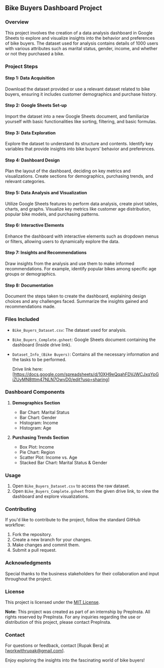 ## Bike Buyers Dashboard Project

### Overview

This project involves the creation of a data analysis dashboard in Google Sheets to explore and visualize insights into the behavior and preferences of bike buyers. The dataset used for analysis contains details of 1000 users with various attributes such as marital status, gender, income, and whether or not they purchased a bike.

### Project Steps

#### Step 1: Data Acquisition
Download the dataset provided or use a relevant dataset related to bike buyers, ensuring it includes customer demographics and purchase history.

#### Step 2: Google Sheets Set-up
Import the dataset into a new Google Sheets document, and familiarize yourself with basic functionalities like sorting, filtering, and basic formulas.

#### Step 3: Data Exploration
Explore the dataset to understand its structure and contents. Identify key variables that provide insights into bike buyers’ behavior and preferences.

#### Step 4: Dashboard Design
Plan the layout of the dashboard, deciding on key metrics and visualizations. Create sections for demographics, purchasing trends, and relevant categories.

#### Step 5: Data Analysis and Visualization
Utilize Google Sheets features to perform data analysis, create pivot tables, charts, and graphs. Visualize key metrics like customer age distribution, popular bike models, and purchasing patterns.

#### Step 6: Interactive Elements
Enhance the dashboard with interactive elements such as dropdown menus or filters, allowing users to dynamically explore the data.

#### Step 7: Insights and Recommendations
Draw insights from the analysis and use them to make informed recommendations. For example, identify popular bikes among specific age groups or demographics.

#### Step 8: Documentation
Document the steps taken to create the dashboard, explaining design choices and any challenges faced. Summarize the insights gained and recommendations made.

### Files Included

- `Bike_Buyers_Dataset.csv`: The dataset used for analysis.
- `Bike_Buyers_Complete.gsheet`: Google Sheets document containing the dashboard (Inside drive link).
- `Dataset_Info_(Bike Buyers)`: Contains all the necessary information and the tasks to be performed.
  
  Drive link here: [https://docs.google.com/spreadsheets/d/10XH9eQqahFDVJWCJxqYpGiZUyMN8tttm47NLN7OwvD0/edit?usp=sharing]


### Dashboard Components

1. **Demographics Section**
   - Bar Chart: Marital Status
   - Bar Chart: Gender
   - Histogram: Income
   - Histogram: Age

2. **Purchasing Trends Section**
   - Box Plot: Income
   - Pie Chart: Region
   - Scatter Plot: Income vs. Age
   - Stacked Bar Chart: Marital Status & Gender


### Usage

1. Open `Bike_Buyers_Dataset.csv` to access the raw dataset.
2. Open `Bike_Buyers_Complete.gsheet` from the given drive link, to view the dashboard and explore visualizations.

### Contributing

If you'd like to contribute to the project, follow the standard GitHub workflow:

1. Fork the repository.
2. Create a new branch for your changes.
3. Make changes and commit them.
4. Submit a pull request.

### Acknowledgments

Special thanks to the business stakeholders for their collaboration and input throughout the project.

### License

This project is licensed under the [MIT License](LICENSE).

**Note:** This project was created as part of an internship by PrepInsta. All rights reserved by PrepInsta. For any inquiries regarding the use or distribution of this project, please contact PrepInsta.


### Contact

For questions or feedback, contact [Rupak Bera] at [workwithrupak@gmail.com].

Enjoy exploring the insights into the fascinating world of bike buyers!
